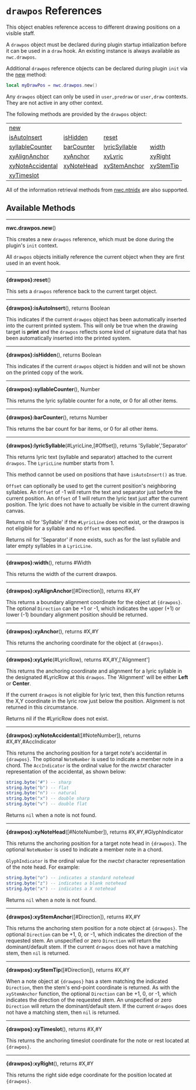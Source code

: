 # `drawpos` References
This object enables reference access to different drawing positions on a visible staff.

A `drawpos` object must be declared during plugin startup intialization before it can be used in a `draw` hook.
An existing instance is always available as `nwc.drawpos`.

Additional `drawpos` reference objects can be declared during plugin `init` via the <a href="#new">new</a> method:

```Lua
local myDrawPos = nwc.drawpos.new()
```

Any `drawpos` object can only be used in `user,predraw` or `user,draw` contexts. They are not active in any other context.

The following methods are provided by the `drawpos` object:

<table>
<tr>
<td><a href="#new">new</a></td>
</tr><tr>
<td><a href="#isAutoInsert">isAutoInsert</a></td>
<td><a href="#isHidden">isHidden</a></td>
<td><a href="#reset">reset</a></td>
</tr><tr>
<td><a href="#syllableCounter">syllableCounter</a></td>
<td><a href="#barCounter">barCounter</a></td>
<td><a href="#lyricSyllable">lyricSyllable</a></td>
<td><a href="#width">width</a></td>
</tr><tr>
<td><a href="#xyAlignAnchor">xyAlignAnchor</a></td>
<td><a href="#xyAnchor">xyAnchor</a></td>
<td><a href="#xyLyric">xyLyric</a></td>
<td><a href="#xyRight">xyRight</a></td>
</tr><tr>
<td><a href="#xyNoteAccidental">xyNoteAccidental</a></td>
<td><a href="#xyNoteHead">xyNoteHead</a></td>
<td><a href="#xyStemAnchor">xyStemAnchor</a></td>
<td><a href="#xyStemTip">xyStemTip</a></td>
</tr><tr>
<td><a href="#xyTimeslot">xyTimeslot</a></td>
</tr>
</table>

All of the information retrieval methods from [nwc.ntnidx](nwc.ntnidx.md#methodlist) are also supported.


## Available Methods

------------------
<a name="new"></a>
**nwc.drawpos.new**()

This creates a new `drawpos` reference, which must be done during the plugin's `init` context.

All `drawpos` objects initially reference the current object when they are first used in an event hook.


------------------
<a name="reset"></a>
**{drawpos}:reset**()

This sets a `drawpos` reference back to the current target object.


------------------
<a name="isAutoInsert"></a>
**{drawpos}:isAutoInsert**(), returns Boolean

This indicates if the current `drawpos` object has been automatically inserted into the current printed system. This will only be true when the drawing target is **print** and the
`drawpos` reflects some kind of signature data that has been automatically inserted into the printed system.


------------------
<a name="isHidden"></a>
**{drawpos}:isHidden**(), returns Boolean

This indicates if the current `drawpos` object is hidden and will not be shown on the printed copy of the work.


------------------
<a name="syllableCounter"></a>
**{drawpos}:syllableCounter**(), Number

This returns the lyric syllable counter for a note, or 0 for all other items.


------------------
<a name="barCounter"></a>
**{drawpos}:barCounter**(), returns Number

This returns the bar count for bar items, or 0 for all other items.


------------------
<a name="lyricSyllable"></a>
**{drawpos}:lyricSyllable**(#LyricLine,[#Offset]), returns 'Syllable','Separator'

This returns lyric text (syllable and separator) attached to the current `drawpos`. The `LyricLine` number starts from 1.

This method cannot be used on positions that have `isAutoInsert()` as true.

`Offset` can optionally be used to get the current position's neighboring syllables. An `Offset` of -1 will return the text and separator just before the current position.
An `Offset` of 1 will return the lyric text just after the current position. The lyric does not have to actually be visible in the current drawing canvas.

Returns nil for 'Syllable' if the `#LyricLine` does not exist, or the drawpos is not eligible for a syllable and no `Offset` was specified.

Returns nil for 'Separator' if none exists, such as for the last syllable and later empty syllables in a `LyricLine`.


------------------
<a name="width"></a>
**{drawpos}:width**(), returns #Width

This returns the width of the current drawpos.


------------------
<a name="xyAlignAnchor"></a>
**{drawpos}:xyAlignAnchor**([#Direction]), returns #X,#Y

This returns a boundary alignment coordinate for the object at `{drawpos}`. The optional `Direction` can be +1 or -1, which indicates the upper (+1) or lower (-1) boundary alignment position should be returned.

------------------
<a name="xyAnchor"></a>
**{drawpos}:xyAnchor**(), returns #X,#Y

This returns the anchoring coordinate for the object at `{drawpos}`.


------------------
<a name="xyLyric"></a>
**{drawpos}:xyLyric**(#LyricRow), returns #X,#Y,['Alignment']

This returns the anchoring coordinate and alignment for a lyric syllable in the designated #LyricRow at this `drawpos`.
The 'Alignment' will be either **Left** or **Center**.

If the current `drawpos` is not eligible for lyric text, then this function returns the X,Y coordinate in the lyric row just below the position. Alignment is not returned
in this circumstance.

Returns nil if the #LyricRow does not exist.


------------------
<a name="xyNoteAccidental"></a>
**{drawpos}:xyNoteAccidental**([#NoteNumber]), returns #X,#Y,#AccIndicator

This returns the anchoring position for a target note's accidental in `{drawpos}`. The optional `NoteNumber` is used to indicate a member note in a chord. The `AccIndicator` is the ordinal value for the *nwctxt* character representation of the accidental, as shown below:

```Lua
string.byte("#") -- sharp
string.byte("b") -- flat
string.byte("n") -- natural
string.byte("x") -- double sharp
string.byte("v") -- double flat
```

Returns `nil` when a note is not found.


------------------
<a name="xyNoteHead"></a>
**{drawpos}:xyNoteHead**([#NoteNumber]), returns #X,#Y,#GlyphIndicator

This returns the anchoring position for a target note head in `{drawpos}`. The optional `NoteNumber` is used to indicate a member note in a chord.

`GlyphIndicator` is the ordinal value for the *nwctxt* character representation of the note head. For example:

```Lua
string.byte("o") -- indicates a standard notehead
string.byte("z") -- indicates a blank notehead
string.byte("x") -- indicates a X notehead
```

Returns `nil` when a note is not found.


------------------
<a name="xyStemAnchor"></a>
**{drawpos}:xyStemAnchor**([#Direction]), returns #X,#Y

This returns the anchoring stem position for a note object at `{drawpos}`. The optional `Direction` can be +1, 0, or -1, which indicates the direction of the requested stem. An unspecified or zero `Direction` will return the dominant/default stem. If the current `drawpos` does not have a matching stem, then `nil` is returned.


------------------
<a name="xyStemTip"></a>
**{drawpos}:xyStemTip**([#Direction]), returns #X,#Y

When a note object at `{drawpos}` has a stem matching the indicated `Direction`, then the stem's end-point coordinate is returned. As with the `xyStemAnchor` function, the optional `Direction` can be +1, 0, or -1, which indicates the direction of the requested stem. An unspecified or zero `Direction` will return the dominant/default stem. If the current `drawpos` does not have a matching stem, then `nil` is returned.


------------------
<a name="xyTimeslot"></a>
**{drawpos}:xyTimeslot**(), returns #X,#Y

This returns the anchoring timeslot coordinate for the note or rest located at `{drawpos}`.


------------------
<a name="xyRight"></a>
**{drawpos}:xyRight**(), returns #X,#Y

This returns the right side edge coordinate for the position located at `{drawpos}`.
